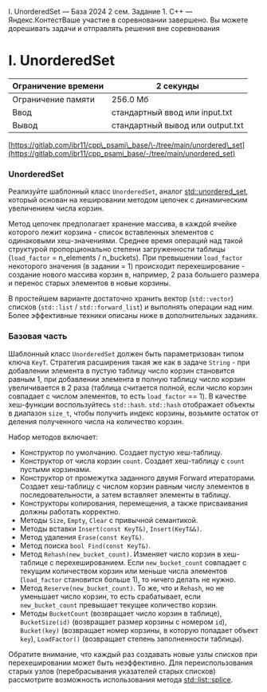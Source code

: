  I. UnorderedSet — База 2024 2 сем. Задание 1\. C\+\+ — Яндекс.КонтестВаше участие в соревновании завершено. Вы можете дорешивать задачи и отправлять решения вне соревнования


I. UnorderedSet
===============




| Ограничение времени | 2 секунды |
| --- | --- |
| Ограничение памяти | 256\.0 Мб |
| Ввод | стандартный ввод или input.txt |
| Вывод | стандартный вывод или output.txt |






[https://gitlab.com/ibr11/cpp\_psami\_base/\-/tree/main/unordered\_set](https://gitlab.com/ibr11/cpp_psami_base/-/tree/main/unordered_set)


### UnorderedSet


Реализуйте шаблонный класс `UnorderedSet`, аналог
 [std::unordered\_set](https://en.cppreference.com/w/cpp/container/unordered_set), который основан на хешировании методом
 цепочек с динамическим увеличением числа корзин.
 


Метод цепочек предполагает хранение массива, в каждой ячейке которого лежит корзина \- список вставленных элементов с
 одинаковыми хеш\-значениями. Среднее время операций над такой структурой пропорционально степени загруженности таблицы
 (`load_factor` \= n\_elements / n\_buckets). При превышении `load_factor` некоторого значения (в задании \= 1\) происходит
 перехеширование \- создание нового массива корзин в, например, 2 раза большего размера и перенос старых элементов в новые
 корзины.


В простейшем варианте достаточно хранить вектор (`std::vector`) списков (`std::list` / `std::forward_list`) и выполнять
 операции над ним. Более эффективные техники описаны ниже в дополнительных заданиях.


### Базовая часть


Шаблонный класс `UnorderedSet` должен быть параметризован типом ключа `KeyT`. Стратегия расширения такая же как в задаче
 `String` \- при добавлении элемента в пустую таблицу число корзин становится равным 1, при добавлении элемента в полную
 таблицу число корзин увеличивается в 2 раза (таблица считается полной, если число корзин совпадает с числом элементов,
 то есть `load_factor` \=\= 1\). В качестве хеш\-функции воспользуйтесь `std::hash`. `std::hash` отображает объекты в
 диапазон `size_t`, чтобы получить индекс корзины, возьмите остаток от деления полученного числа на количество корзин.
 


Набор методов включает:


* Конструктор по умолчанию. Создает пустую хеш\-таблицу.
* Конструктор от числа корзин `count`. Создает хеш\-таблицу с `count` пустыми корзинами.
* Конструктор от промежутка заданного двумя Forward итераторами. Создает хеш\-таблицу с числом корзин равным числу
 элементов в последовательности, а затем вставляет элементы в таблицу.
* Конструкторы копирования, перемещения, а также присваивания должны работать корректно.
* Методы `Size`, `Empty`, `Clear` с привычной семантикой.
* Методы вставки `Insert(const KeyT&)`, `Insert(KeyT&&)`.
* Метод удаления `Erase(const KeyT&)`.
* Метод поиска `bool Find(const KeyT&)`.
* Метод `Rehash(new_bucket_count)`. Изменяет число корзин в хеш\-таблице с перехешированием. Если `new_bucket_count`
 совпадает с текущим количеством корзин или меньше числа элементов (`load_factor` становится больше 1\), то ничего
 делать не нужно.
* Метод `Reserve(new_bucket_count)`. То же, что и `Rehash`, но не уменьшает число корзин, то есть срабатывает, если
 `new_bucket_count` превышает текущее количество корзин.
* Методы `BucketCount` (возвращает число корзин в таблице), `BucketSize(id)` (возвращает размер корзины с номером `id`),
 `Bucket(key)` (возвращает номер корзины, в которую попадает объект `key`), `LoadFactor()` (возвращает степень
 заполненности таблицы).
 


Обратите внимание, что каждый раз создавать новые узлы списков при перехешировании может быть неэффективно. Для
 переиспользования старых узлов (перебрасывания указателей старых списков) рассмотрите возможность использования метода
 [std::list::splice](https://en.cppreference.com/w/cpp/container/list/splice).





